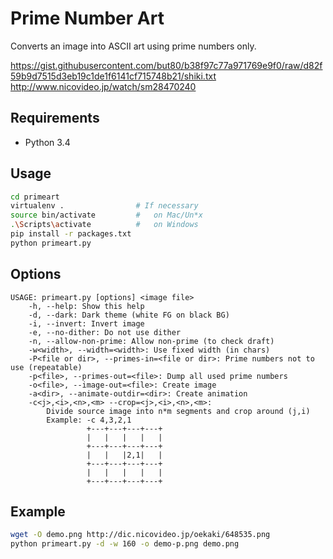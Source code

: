 # Prime Number Art

Converts an image into ASCII art using prime numbers only.

https://gist.githubusercontent.com/but80/b38f97c77a971769e9f0/raw/d82f59b9d7515d3eb19c1de1f6141cf715748b21/shiki.txt
http://www.nicovideo.jp/watch/sm28470240

## Requirements

- Python 3.4

## Usage

```bash
cd primeart
virtualenv .                # If necessary
source bin/activate         #   on Mac/Un*x
.\Scripts\activate          #   on Windows
pip install -r packages.txt
python primeart.py
```

## Options

```
USAGE: primeart.py [options] <image file>
    -h, --help: Show this help
    -d, --dark: Dark theme (white FG on black BG)
    -i, --invert: Invert image
    -e, --no-dither: Do not use dither
    -n, --allow-non-prime: Allow non-prime (to check draft)
    -w<width>, --width=<width>: Use fixed width (in chars)
    -P<file or dir>, --primes-in=<file or dir>: Prime numbers not to use (repeatable)
    -p<file>, --primes-out=<file>: Dump all used prime numbers
    -o<file>, --image-out=<file>: Create image
    -a<dir>, --animate-outdir=<dir>: Create animation
    -c<j>,<i>,<n>,<m> --crop=<j>,<i>,<n>,<m>:
        Divide source image into n*m segments and crop around (j,i)
        Example: -c 4,3,2,1
                 +---+---+---+---+
                 |   |   |   |   |
                 +---+---+---+---+
                 |   |   |2,1|   |
                 +---+---+---+---+
                 |   |   |   |   |
                 +---+---+---+---+
```

## Example

```bash
wget -O demo.png http://dic.nicovideo.jp/oekaki/648535.png
python primeart.py -d -w 160 -o demo-p.png demo.png
```
